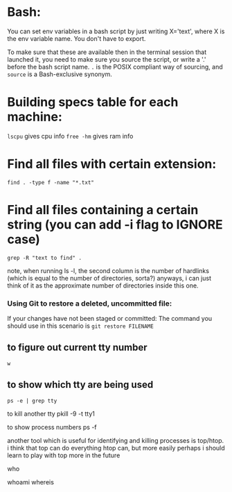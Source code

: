 # Bash:

You can set env variables in a bash script by just writing X='text', where X is the env variable name. You don't have to export.

To make sure that these are available then in the terminal session that launched it, you need to make sure you source the script, or write a '.' before the bash script name. `.` is the POSIX compliant way of sourcing, and `source` is a Bash-exclusive synonym.


# Building specs table for each machine:

`lscpu` gives cpu info
`free -hm` gives ram info


# Find all files with certain extension:

`find . -type f -name "*.txt"`


# Find all files containing a certain string (you can add -i flag to IGNORE case)

`grep -R "text to find" .`

note, when running ls -l, the second column is the number of hardlinks (which is equal to the number of directories, sorta?) anyways, i can just think of it as the approximate number of directories inside this one.

### Using Git to restore a deleted, uncommitted file:
If your changes have not been staged or committed: The command you should use in this scenario is `git restore FILENAME`


## to figure out current tty number

`w`


## to show which tty are being used

```
ps -e | grep tty
```

to kill another tty
pkill -9 -t tty1

to show process numbers
ps -f

another tool which is useful for identifying and killing processes is top/htop.
i think that top can do everything htop can, but more easily
perhaps i should learn to play with top more in the future


who

whoami
whereis
